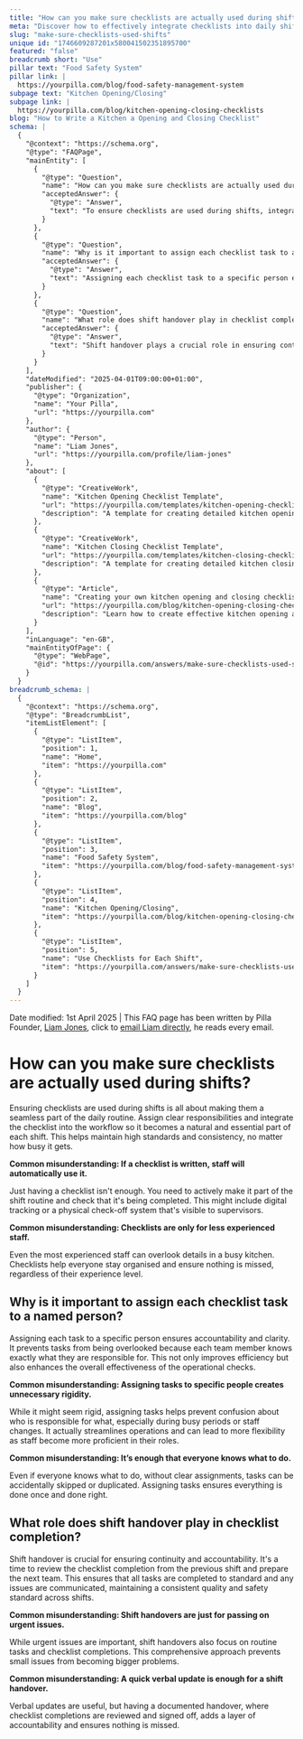 ```yaml
---
title: "How can you make sure checklists are actually used during shifts?"
meta: "Discover how to effectively integrate checklists into daily shift routines to ensure their usage and improve operational consistency and accountability."
slug: "make-sure-checklists-used-shifts"
unique id: "1746609287201x580041502351895700"
featured: "false"
breadcrumb short: "Use"
pillar text: "Food Safety System"
pillar link: |
  https://yourpilla.com/blog/food-safety-management-system
subpage text: "Kitchen Opening/Closing"
subpage link: |
  https://yourpilla.com/blog/kitchen-opening-closing-checklists
blog: "How to Write a Kitchen a Opening and Closing Checklist"
schema: |
  {
    "@context": "https://schema.org",
    "@type": "FAQPage",
    "mainEntity": [
      {
        "@type": "Question",
        "name": "How can you make sure checklists are actually used during shifts?",
        "acceptedAnswer": {
          "@type": "Answer",
          "text": "To ensure checklists are used during shifts, integrate them into the daily routines by assigning clear responsibilities and making the checklist a seamless part of the workflow. It is important to actively incorporate the checklist into the shift routine and ensure its completion. This could involve digital tracking or a visible physical check-off system that supervisors can monitor."
        }
      },
      {
        "@type": "Question",
        "name": "Why is it important to assign each checklist task to a named person?",
        "acceptedAnswer": {
          "@type": "Answer",
          "text": "Assigning each checklist task to a specific person ensures accountability and clarity, preventing tasks from being overlooked. Each team member knows exactly what they are responsible for, improving efficiency and enhancing the effectiveness of operational checks."
        }
      },
      {
        "@type": "Question",
        "name": "What role does shift handover play in checklist completion?",
        "acceptedAnswer": {
          "@type": "Answer",
          "text": "Shift handover plays a crucial role in ensuring continuity and accountability in checklist completion. It is a time to review the checklist from the previous shift and prepare the next team, ensuring all tasks are completed to standard. Documented handovers add a layer of accountability and confirm that nothing is missed."
        }
      }
    ],
    "dateModified": "2025-04-01T09:00:00+01:00",
    "publisher": {
      "@type": "Organization",
      "name": "Your Pilla",
      "url": "https://yourpilla.com"
    },
    "author": {
      "@type": "Person",
      "name": "Liam Jones",
      "url": "https://yourpilla.com/profile/liam-jones"
    },
    "about": [
      {
        "@type": "CreativeWork",
        "name": "Kitchen Opening Checklist Template",
        "url": "https://yourpilla.com/templates/kitchen-opening-checklist",
        "description": "A template for creating detailed kitchen opening checklists specific to different sites."
      },
      {
        "@type": "CreativeWork",
        "name": "Kitchen Closing Checklist Template",
        "url": "https://yourpilla.com/templates/kitchen-closing-checklist",
        "description": "A template for creating detailed kitchen closing checklists specific to different sites."
      },
      {
        "@type": "Article",
        "name": "Creating your own kitchen opening and closing checklists",
        "url": "https://yourpilla.com/blog/kitchen-opening-closing-checklists",
        "description": "Learn how to create effective kitchen opening and closing checklists to maintain high standards in kitchen operations."
      }
    ],
    "inLanguage": "en-GB",
    "mainEntityOfPage": {
      "@type": "WebPage",
      "@id": "https://yourpilla.com/answers/make-sure-checklists-used-shifts"
    }
  }
breadcrumb_schema: |
  {
    "@context": "https://schema.org",
    "@type": "BreadcrumbList",
    "itemListElement": [
      {
        "@type": "ListItem",
        "position": 1,
        "name": "Home",
        "item": "https://yourpilla.com"
      },
      {
        "@type": "ListItem",
        "position": 2,
        "name": "Blog",
        "item": "https://yourpilla.com/blog"
      },
      {
        "@type": "ListItem",
        "position": 3,
        "name": "Food Safety System",
        "item": "https://yourpilla.com/blog/food-safety-management-system"
      },
      {
        "@type": "ListItem",
        "position": 4,
        "name": "Kitchen Opening/Closing",
        "item": "https://yourpilla.com/blog/kitchen-opening-closing-checklists"
      },
      {
        "@type": "ListItem",
        "position": 5,
        "name": "Use Checklists for Each Shift",
        "item": "https://yourpilla.com/answers/make-sure-checklists-used-shifts"
      }
    ]
  }
---
```


Date modified: 1st April 2025 | This FAQ page has been written by Pilla Founder, [Liam Jones](https://yourpilla.com/profile/liam-jones), click to [email Liam directly](https://mailto:liam@yourpilla.com), he reads every email.

# How can you make sure checklists are actually used during shifts?

Ensuring checklists are used during shifts is all about making them a seamless part of the daily routine. Assign clear responsibilities and integrate the checklist into the workflow so it becomes a natural and essential part of each shift. This helps maintain high standards and consistency, no matter how busy it gets.

**Common misunderstanding: If a checklist is written, staff will automatically use it.**

Just having a checklist isn't enough. You need to actively make it part of the shift routine and check that it's being completed. This might include digital tracking or a physical check-off system that's visible to supervisors.

**Common misunderstanding: Checklists are only for less experienced staff.**

Even the most experienced staff can overlook details in a busy kitchen. Checklists help everyone stay organised and ensure nothing is missed, regardless of their experience level.

## Why is it important to assign each checklist task to a named person?

Assigning each task to a specific person ensures accountability and clarity. It prevents tasks from being overlooked because each team member knows exactly what they are responsible for. This not only improves efficiency but also enhances the overall effectiveness of the operational checks.

**Common misunderstanding: Assigning tasks to specific people creates unnecessary rigidity.**

While it might seem rigid, assigning tasks helps prevent confusion about who is responsible for what, especially during busy periods or staff changes. It actually streamlines operations and can lead to more flexibility as staff become more proficient in their roles.

**Common misunderstanding: It’s enough that everyone knows what to do.**

Even if everyone knows what to do, without clear assignments, tasks can be accidentally skipped or duplicated. Assigning tasks ensures everything is done once and done right.

## What role does shift handover play in checklist completion?

Shift handover is crucial for ensuring continuity and accountability. It's a time to review the checklist completion from the previous shift and prepare the next team. This ensures that all tasks are completed to standard and any issues are communicated, maintaining a consistent quality and safety standard across shifts.

**Common misunderstanding: Shift handovers are just for passing on urgent issues.**

While urgent issues are important, shift handovers also focus on routine tasks and checklist completions. This comprehensive approach prevents small issues from becoming bigger problems.

**Common misunderstanding: A quick verbal update is enough for a shift handover.**

Verbal updates are useful, but having a documented handover, where checklist completions are reviewed and signed off, adds a layer of accountability and ensures nothing is missed.
